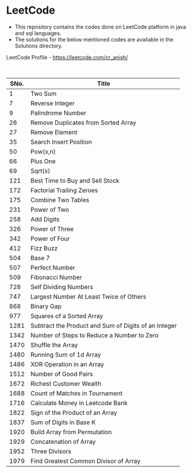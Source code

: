 # LeetCode

- This repository contains the codes done on LeetCode platform in java and sql languages.
- The solutions for the below mentioned codes are available in the Solutions directory.

LeetCode Profile - https://leetcode.com/cr_anish/

<br>

| SNo. | Title |
| ----- | ----- |
| 1 | Two Sum |
| 7 | Reverse Integer |
| 9 | Palindrome Number |
| 26 | Remove Duplicates from Sorted Array |
| 27 | Remove Element |
| 35 | Search Insert Position |
| 50 | Pow(x,n) |
| 66 | Plus One |
| 69 | Sqrt(x) |
| 121 | Best Time to Buy and Sell Stock |
| 172 | Factorial Trailing Zeroes |
| 175 | Combine Two Tables |
| 231 | Power of Two |
| 258 | Add Digits |
| 326 | Power of Three |
| 342 | Power of Four |
| 412 | Fizz Buzz |
| 504 | Base 7 |
| 507 | Perfect Number |
| 509 | Fibonacci Number |
| 728	| Self Dividing Numbers |
| 747 | Largest Number At Least Twice of Others |
| 868 | Binary Gap |
| 977 | Squares of a Sorted Array |
| 1281 | Subtract the Product and Sum of Digits of an Integer|
| 1342 | Number of Steps to Reduce a Number to Zero |
| 1470 | Shuffle the Array |
| 1480 | Running Sum of 1d Array |
| 1486 | XOR Operation in an Array |
| 1512 | Number of Good Pairs |
| 1672 | Richest Customer Wealth |
| 1688 | Count of Matches in Tournament |
| 1716 | Calculate Money in Leetcode Bank |
| 1822 | Sign of the Product of an Array |
| 1837 | Sum of Digits in Base K |
| 1920 | Build Array from Permutation |
| 1929 | Concatenation of Array |
| 1952 | Three Divisors |
| 1979 | Find Greatest Common Divisor of Array |

